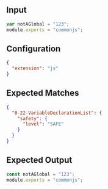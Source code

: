 
## Input
```javascript input
var notAGlobal = "123";
module.exports = "commonjs";
```

## Configuration
```json configuration
{
  "extension": "js"
}
```

## Expected Matches
```json expected matches
{
  "0-22-VariableDeclarationList": {
    "safety": {
      "level": "SAFE"
    }
  }
}
```

## Expected Output
```javascript expected output
const notAGlobal = "123";
module.exports = "commonjs";
```
